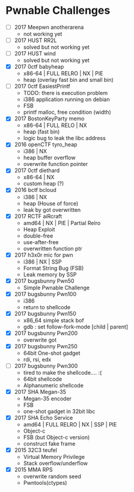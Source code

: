 # Pwnable Challenges

* [ ] 2017 Meepwn anotherarena
  - not working yet
* [ ] 2017 HUST RR2L
  - solved but not working yet
* [ ] 2017 HUST wind
  - solved but not working yet
* [x] 2017 0ctf babyheap
  - x86-64 | FULL RELRO | NX | PIE
  - heap (overlay fast bin and small bin)
* [ ] 2017 0ctf EasiestPrintf
  - TODO: there is execution problem
  - i386 application running on debian
  - FSB
  - printf malloc, free condition (width)
* [x] 2017 BostonKeyParty memo
  - x86-64 | FULL RELO | NX
  - heap (fast bin)
  - logic bug to leak the libc address
* [x] 2016 openCTF tyro_heap
  - i386 | NX
  - heap buffer overflow
  - overwrite function pointer
* [x] 2017 0ctf diethard
  - x86-64 | NX
  - custom heap (?)
* [x] 2016 bctf bcloud
  - i386 | NX
  - heap (House of force)
  - leak by got overwritten
* [x] 2017 RCTF aiRcraft
  - amd64 | NX | PIE | Partial Relro
  - Heap Exploit
  - double-free
  - use-after-free
  - overwritten function ptr
* [x] 2017 h3x0r mic for pwn
  - i386 | NX | SSP
  - Format String Bug (FSB)
  - Leak memory by SSP
* [x] 2017 bugsbunny Pwn50
  - Simple Pwnable Challenge
* [x] 2017 bugsbunny Pwn100
  - i386
  - return to shellcode
* [x] 2017 bugsbunny Pwn150
  - x86_64 simple stack bof
  - gdb : set follow-fork-mode [child | parent]
* [x] 2017 bugsbunny Pwn200
  - overwrite got
* [x] 2017 bugsbunny Pwn250
  - 64bit One-shot gadget
  - rdi, rsi, edx
* [ ] 2017 bugsbunny Pwn300
  - tired to make the shellcode.... :(
  - 64bit shellcode
  - Alphanumeric shellcode
* [x] 2017 SHA Megan-35
  - Megan-35 encoder
  - FSB
  - one-shot gadget in 32bit libc
* [x] 2017 SHA Echo Service
  - amd64 | FULL RELRO | NX | SSP | PIE
  - Object-c
  - FSB (but Object-c version)
  - construct fake frame
* [x] 2015 32C3 teufel
  - Virtual Memory Privilege
  - Stack overflow/underflow
* [x] 2015 MMA RPS
  - overwrite random seed
  - Pwntools(ctypes)